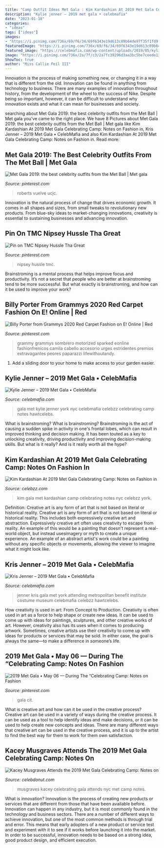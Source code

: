 ```yaml
---
title: "Camp Outfit Ideas Met Gala : Kim Kardashian At 2019 Met Gala Celebrating Camp: Notes On Fashion In"
description: "Kylie jenner – 2019 met gala • celebmafia"
date: "2023-01-18"
categories:
- "ideas"
tags: ["ideas"]
images:
- "https://i.pinimg.com/736x/69/f6/34/69f6343e19d613c89b64de97f35f1fd9.jpg"
featuredImage: "https://i.pinimg.com/736x/69/f6/34/69f6343e19d613c89b64de97f35f1fd9.jpg"
featured_image: "https://celebmafia.com/wp-content/uploads/2019/05/kylie-jenner-2019-met-gala-7.jpg"
image: "https://i.pinimg.com/736x/2a/7f/c3/2a7fc39296d3aa3bc5be7ceede13d273.jpg"
ShowToc: true
author: "Miss Callie Feil III"
---
```



Innovation is the process of making something new, or changing it in a way that is different from the old. Innovation can be found in anything from technology to business. There are many examples of innovation throughout history, from the development of the wheel to the success of Nike. Despite being so important, however, it can be difficult to understand why innovation exists and what it can mean for businesses and society.

	

		
searching about Met Gala 2019: the best celebrity outfits from the Met Ball | Met gala you've came to the right place. We have 8 Pictures about Met Gala 2019: the best celebrity outfits from the Met Ball | Met gala like Kim Kardashian At 2019 Met Gala Celebrating Camp: Notes on Fashion in, Kris Jenner – 2019 Met Gala • CelebMafia and also Kim Kardashian At 2019 Met Gala Celebrating Camp: Notes on Fashion in. Read more:
		
    
## Met Gala 2019: The Best Celebrity Outfits From The Met Ball | Met Gala

<img loading=lazy src="https://i.pinimg.com/736x/59/21/24/592124bc01db8b221036804d142f28f0.jpg" onerror="this.onerror=null;this.src='https://tse3.mm.bing.net/th?id=OIP.DMe6Sp4GlSXv9O5pnFDSJgHaLH&amp;pid=15.1';" alt="Met Gala 2019: the best celebrity outfits from the Met Ball | Met gala">

_Source: pinterest.com_

>roberts vuelve ucjc. 

	

Innovation is the natural process of change that drives economic growth. It comes in all shapes and sizes, from small tweaks to revolutionary new products. From blue-sky ideas to market-changing innovations, creativity is essential to sustaining businesses and advancing innovation.

    
## Pin On TMC Nipsey Hussle Tha Great

<img loading=lazy src="https://i.pinimg.com/736x/69/f6/34/69f6343e19d613c89b64de97f35f1fd9.jpg" onerror="this.onerror=null;this.src='https://tse2.mm.bing.net/th?id=OIP.-8bW6fzglUniyvcCGac2bQHaLp&amp;pid=15.1';" alt="Pin on TMC Nipsey Hussle Tha Great">

_Source: pinterest.com_

>nipsey hussle tmc. 

	

Brainstroming is a mental process that helps improve focus and productivity. It’s not a secret that people who are better at brainstroming tend to be more successful. But what exactly is brainstroming, and how can it be used to improve your work?

    
## Billy Porter From Grammys 2020 Red Carpet Fashion On E! Online | Red

<img loading=lazy src="https://i.pinimg.com/736x/2a/7f/c3/2a7fc39296d3aa3bc5be7ceede13d273.jpg" onerror="this.onerror=null;this.src='https://tse1.mm.bing.net/th?id=OIP.88yLrEvLjy2MnGWGkP8VzgHaL9&amp;pid=15.1';" alt="Billy Porter from Grammys 2020 Red Carpet Fashion on E! Online | Red">

_Source: pinterest.com_

>grammy grammys sombrero motorized sparked eonline fashionfrenicos camila cabello accesorio urges estridentes premios extravagantes peores paparazzi lifewithoutandy. 

	

1. Add a sliding door to your home to make access to your garden easier.

    
## Kylie Jenner – 2019 Met Gala • CelebMafia

<img loading=lazy src="https://celebmafia.com/wp-content/uploads/2019/05/kylie-jenner-2019-met-gala-7.jpg" onerror="this.onerror=null;this.src='https://tse1.mm.bing.net/th?id=OIP.1FTmHItVDzD0H3muH3phxwHaLH&amp;pid=15.1';" alt="Kylie Jenner – 2019 Met Gala • CelebMafia">

_Source: celebmafia.com_

>gala met kylie jenner york nyc celebmafia celebzz celebrating camp notes hawtcelebs. 

	

What is brainstroming?
What is brainstroming? Brainstroming is the act of causing a sudden spike in activity in one's frontal lobes, which can result in improved thinking and decision making. It has been touted as a key to unlocking creativity, driving productivity and improving decision-making skills. But what is it really? And is it really worth all the hype?

    
## Kim Kardashian At 2019 Met Gala Celebrating Camp: Notes On Fashion In

<img loading=lazy src="http://www.celebzz.com/wp-content/uploads/2019/05/kim-kardashian-at-2019-met-gala-celebrating-camp-notes-on-fashion-in-nyc-10.jpg" onerror="this.onerror=null;this.src='https://tse3.mm.bing.net/th?id=OIP.FJwDk1mi1GOppAf1CMNa0gHaLH&amp;pid=15.1';" alt="Kim Kardashian At 2019 Met Gala Celebrating Camp: Notes on Fashion in">

_Source: celebzz.com_

>kim gala met kardashian camp celebrating notes nyc celebzz york. 

	

Definition: Creative art is any form of art that is not based on literal or historical reality.
Creative art is any form of art that is not based on literal or historical reality. This includes both expressively creative art and abstraction. Expressively creative art often uses creativity to escape from reality. An example of this would be a painting that doesn't represent a real-world object, but instead usesimagery or myth to create a unique experience. An example of an abstract artist's work could be a painting without any specific objects or movements, allowing the viewer to imagine what it might look like.

    
## Kris Jenner – 2019 Met Gala • CelebMafia

<img loading=lazy src="https://celebmafia.com/wp-content/uploads/2019/05/kris-jenner-2019-met-gala-4.jpg" onerror="this.onerror=null;this.src='https://tse3.mm.bing.net/th?id=OIP.tLo6eORMclgey07S5YG4UgHaLG&amp;pid=15.1';" alt="Kris Jenner – 2019 Met Gala • CelebMafia">

_Source: celebmafia.com_

>jenner kris gala met york attending metropolitan benefit institute costume museum celebmafia celebzz hawtcelebs. 

	

How creativity is used in art: From Concept to Production.
Creativity is often used in art as a force to help shape or create new ideas. It can be used to come up with ideas for paintings, sculptures, and other creative works of art. However, creativity also has its uses when it comes to producing artwork. Sometimes, creative artists use their creativity to come up with ideas for products or services that may be sold. In either case, the goal is always the same—to make a difference in someone’s life.

    
## 2019 Met Gala • May 06 — During The “Celebrating Camp: Notes On Fashion

<img loading=lazy src="https://i.pinimg.com/originals/99/fe/17/99fe17be3806132ced7c7c18a99d342c.jpg" onerror="this.onerror=null;this.src='https://tse1.mm.bing.net/th?id=OIP.6EqwAE-A37vIYSXuXhekHgHaLG&amp;pid=15.1';" alt="2019 Met Gala • May 06 — During The “Celebrating Camp: Notes on Fashion">

_Source: pinterest.com_

>gala cit. 

	

What is creative art and how can it be used in the creative process?
Creative art can be used in a variety of ways during the creative process. It can be used as a tool to help identify ideas and make decisions, or it can be used to help create new concepts and ideas. There are many different ways that creative art can be used in the creative process, and it is up to the artist to find the best way for them to work for them own satisfaction.

    
## Kacey Musgraves Attends The 2019 Met Gala Celebrating Camp: Notes On

<img loading=lazy src="http://celebdonut.com/wp-content/uploads/2019/05/kacey-musgraves-attends-the-2019-met-gala-celebrating-camp-notes-on-fashion-in-nyc-5.jpg" onerror="this.onerror=null;this.src='https://tse2.mm.bing.net/th?id=OIP.mXgK9yicVkIsGnnNEy8ttwHaLG&amp;pid=15.1';" alt="Kacey Musgraves Attends the 2019 Met Gala Celebrating Camp: Notes on">

_Source: celebdonut.com_

>musgraves kacey celebrating gala attends nyc met camp notes. 

	

What is innovation?
Innovation is the process of creating new products or services that are different from those that have been available before. Innovation can happen in any industry, but it is most commonly found in the technology and business sectors. There are a number of different ways to achieve innovation, but one of the most common methods is through trial and error. This means that early adopters of a new product or service test and experiment with it to see if it works before launching it into the market. In order to be successful, innovation needs to be based on a strong idea, good product design, and efficient execution.

